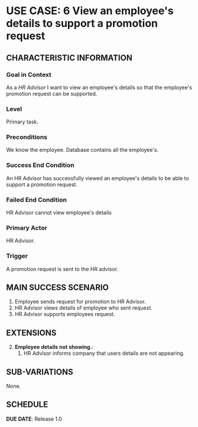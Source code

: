 # USE CASE: 6 View an employee's details to support a promotion request

## CHARACTERISTIC INFORMATION

### Goal in Context

As a *HR Advisor* I want to view an employee's details so that the employee's promotion request can be supported.

### Level

Primary task.

### Preconditions

We know the employee. Database contains all the employee's.

### Success End Condition

An HR Advisor has successfully viewed an employee's details to be able to support a promotion request.

### Failed End Condition

HR Advisor cannot view employee's details

### Primary Actor

HR Advisor.

### Trigger

A promotion request is sent to the HR advisor.

## MAIN SUCCESS SCENARIO

1. Employee sends request for promotion to HR Advisor.
2. HR Advisor views details of employee who sent request.
3. HR Advisor supports employees request.

## EXTENSIONS

2. **Employee details not showing.**:
    1. HR Advisor informs company that users details are not appearing.

## SUB-VARIATIONS

None.

## SCHEDULE

**DUE DATE**: Release 1.0
